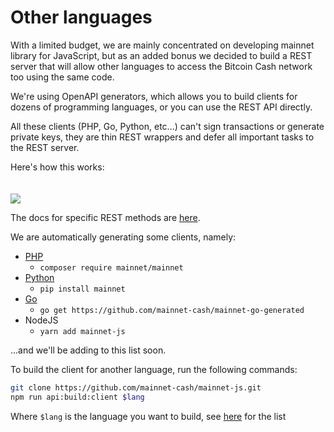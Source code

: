 # Other languages

With a limited budget, we are mainly concentrated on developing mainnet library for JavaScript, 
but as an added bonus we decided to build a REST server that will allow other languages 
to access the Bitcoin Cash network too using the same code.

We're using OpenAPI generators, which allows you to build clients for dozens of programming languages,
or you can use the REST API directly.

All these clients (PHP, Go, Python, etc...) can't sign transactions or generate private keys, they are thin
REST wrappers and defer all important tasks to the REST server. 

Here's how this works:

<img src="/rest.svg" style="margin-top: 20px">

The docs for specific REST methods are [here](https://rest-unstable.mainnet.cash/api-docs/).

We are automatically generating some clients, namely:

- [PHP](https://github.com/mainnet-cash/mainnet-php-generated) 
  - `composer require mainnet/mainnet`
- [Python](https://github.com/mainnet-cash/mainnet-python-generated) 
  - `pip install mainnet`
- [Go](https://github.com/mainnet-cash/mainnet-go-generated) 
  - `go get https://github.com/mainnet-cash/mainnet-go-generated`
- NodeJS
  - `yarn add mainnet-js`

...and we'll be adding to this list soon.

To build the client for another language, run the following commands:

```sh
git clone https://github.com/mainnet-cash/mainnet-js.git
npm run api:build:client $lang
```

Where `$lang` is the language you want to build, see [here](https://openapi-generator.tech/docs/generators/) for the list
